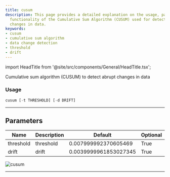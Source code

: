 ```yaml
---
title: cusum
description: This page provides a detailed explanation on the usage, parameters and
  functionality of the Cumulative Sum Algorithm (CUSUM) used for detecting abrupt
  changes in data.
keywords:
- cusum
- cumulative sum algorithm
- data change detection
- threshold
- drift
---
```


import HeadTitle from '@site/src/components/General/HeadTitle.tsx';

<HeadTitle title="cusum - Qa - Economy - Reference | OpenBB Terminal Docs" />

Cumulative sum algorithm (CUSUM) to detect abrupt changes in data

### Usage

```python
cusum [-t THRESHOLD] [-d DRIFT]
```

---

## Parameters

| Name | Description | Default | Optional | Choices |
| ---- | ----------- | ------- | -------- | ------- |
| threshold | threshold | 0.007999992370605469 | True | None |
| drift | drift | 0.0039999961853027345 | True | None |

![cusum](https://user-images.githubusercontent.com/46355364/154306207-d68f53f4-2f9a-4c1a-8e0e-b83d49938759.png)

---
